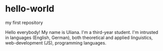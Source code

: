 # hello-world
my first repository

Hello everybody! My name is Uliana. I'm a third-year student. I'm intrusted in languages (English, German), both theoretical and applied linguistics, web-development (JS), programming languages.
